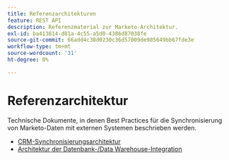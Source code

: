 ```yaml
---
title: Referenzarchitekturen
feature: REST API
description: Referenzmaterial zur Marketo-Architektur.
exl-id: ba413814-d81a-4c55-a5d0-4386d87038fe
source-git-commit: 66add4c38d0230c36d57009de985649bb67fde3e
workflow-type: tm+mt
source-wordcount: '31'
ht-degree: 0%

---
```


# Referenzarchitektur

Technische Dokumente, in denen Best Practices für die Synchronisierung von Marketo-Daten mit externen Systemen beschrieben werden.

- [CRM-Synchronisierungsarchitektur](../sync-architecture-whitepaper.pdf)
- [Architektur der Datenbank-/Data Warehouse-Integration](../reference_architecture.pdf)
